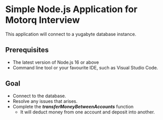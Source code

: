 # Simple Node.js Application for Motorq Interview

This application will connect to a yugabyte database instance.

## Prerequisites

* The latest version of Node.js 16 or above
* Command line tool or your favourite IDE, such as Visual Studio Code.

## Goal

* Connect to the database.
* Resolve any issues that arises.
* Complete the ***transferMoneyBetweenAccounts*** function
  * It will deduct money from one account and deposit into another.
